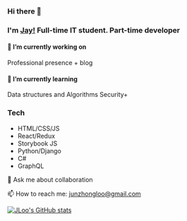 ### Hi there 👋
### I'm [Jay!](https://www.github.com/jloo87) Full-time IT student. Part-time developer

#### 🔭 I’m currently working on
Professional presence + blog

#### 🌱 I’m currently learning
Data structures and Algorithms
Security+ 

### Tech
- HTML/CSS/JS
- React/Redux
- Storybook JS
- Python/Django
- C#
- GraphQL

💬 Ask me about collaboration

📫 How to reach me: junzhongloo@gmail.com
<br>

[![JLoo's GitHub stats](https://github-readme-stats.vercel.app/api?username=jloo87&show_icons=true&theme=dark&hide=stars,issues)](https://github.com/jloo/github-readme-stats)

<!--
**jloo87/jloo87** is a ✨ _special_ ✨ repository because its `README.md` (this file) appears on your GitHub profile.

Here are some ideas to get you started:

- 🔭 I’m currently working on ...
- 🌱 I’m currently learning ...
- 👯 I’m looking to collaborate on ...
- 🤔 I’m looking for help with ...
- 💬 Ask me about ...
- 📫 How to reach me: ...
- 😄 Pronouns: ...
- ⚡ Fun fact: ...
-->
